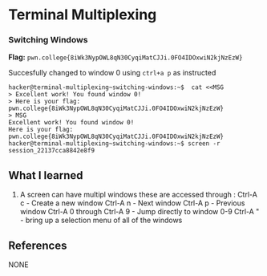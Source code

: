 # Terminal Multiplexing 

### Switching Windows 

**Flag:** `pwn.college{8iWk3NypOWL8qN30CyqiMatCJJi.0FO4IDOxwiN2kjNzEzW}`

Succesfully changed to window 0 using `ctrl+a p` as instructed 

```
hacker@terminal-multiplexing~switching-windows:~$  cat <<MSG
> Excellent work! You found window 0!
> Here is your flag: pwn.college{8iWk3NypOWL8qN30CyqiMatCJJi.0FO4IDOxwiN2kjNzEzW}
> MSG
Excellent work! You found window 0!
Here is your flag: pwn.college{8iWk3NypOWL8qN30CyqiMatCJJi.0FO4IDOxwiN2kjNzEzW}
hacker@terminal-multiplexing~switching-windows:~$ screen -r session_22137cca8842e8f9
```

## What I learned

1. A screen can have multipl windows these are accessed through :
Ctrl-A c - Create a new window
Ctrl-A n - Next window
Ctrl-A p - Previous window
Ctrl-A 0 through Ctrl-A 9 - Jump directly to window 0-9
Ctrl-A " - bring up a selection menu of all of the windows

## References

NONE
